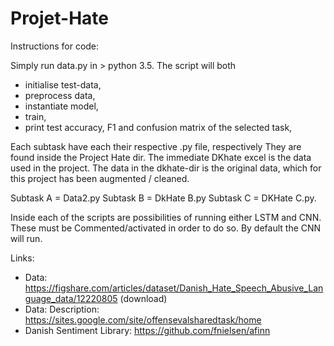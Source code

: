 # Projet-Hate

Instructions for code:

Simply run data.py in > python 3.5. The script will both
- initialise test-data, 
- preprocess data,
- instantiate model,
- train,
- print test accuracy, F1 and confusion matrix of the selected task,


Each subtask have each their respective .py file, respectively
They are found inside the Project Hate dir.
The immediate DKhate excel is the data used in the project. The data in the dkhate-dir is the original data, which for this project has been augmented / cleaned. 


Subtask A = Data2.py
Subtask B = DkHate B.py
Subtask C = DKHate C.py.

Inside each of the scripts are possibilities of running either LSTM and CNN. 
These must be Commented/activated in order to do so. By default the CNN will run.



Links:
- Data: https://figshare.com/articles/dataset/Danish_Hate_Speech_Abusive_Language_data/12220805 (download)
- Data: Description: https://sites.google.com/site/offensevalsharedtask/home
- Danish Sentiment Library: https://github.com/fnielsen/afinn
